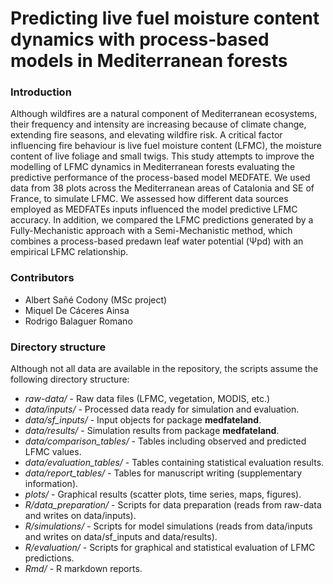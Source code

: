 # Predicting live fuel moisture content dynamics with process-based models in Mediterranean forests

### Introduction

Although wildfires are a natural component of Mediterranean ecosystems, their frequency and intensity are increasing because of climate change, extending fire seasons, and elevating wildfire risk. A critical factor influencing fire behaviour is live fuel moisture content (LFMC), the moisture content of live foliage and small twigs. This study attempts to improve the modelling of LFMC dynamics in Mediterranean forests evaluating the predictive performance of the process-based model MEDFATE. We used data from 38 plots across the Mediterranean areas of Catalonia and SE of France, to simulate LFMC. We assessed how different data sources employed as MEDFATEs inputs influenced the model predictive LFMC accuracy. In addition, we compared the LFMC predictions generated by a Fully-Mechanistic approach with a Semi-Mechanistic method, which combines a process-based predawn leaf water potential (Ψpd) with an empirical LFMC relationship.

### Contributors

 + Albert Sañé Codony (MSc project)
 + Miquel De Cáceres Ainsa
 + Rodrigo Balaguer Romano

### Directory structure

Although not all data are available in the repository, the scripts assume the following directory structure:

+ *raw-data/* - Raw data files (LFMC, vegetation, MODIS, etc.)
+ *data/inputs/* - Processed data ready for simulation and evaluation.
+ *data/sf_inputs/* - Input objects for package **medfateland**.
+ *data/results/* - Simulation results from package **medfateland**.
+ *data/comparison_tables/* - Tables including observed and predicted LFMC values.
+ *data/evaluation_tables/* - Tables containing statistical evaluation results.
+ *data/report_tables/* - Tables for manuscript writing (supplementary information).
+ *plots/* - Graphical results (scatter plots, time series, maps, figures).
+ *R/data_preparation/* - Scripts for data preparation (reads from raw-data and writes on data/inputs).
+ *R/simulations/* - Scripts for model simulations (reads from data/inputs and writes on data/sf_inputs and data/results). 
+ *R/evaluation/* - Scripts for graphical and statistical evaluation of LFMC predictions.
+ *Rmd/* - R markdown reports.
